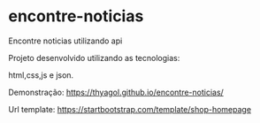 # encontre-noticias
Encontre noticias utilizando api


Projeto desenvolvido utilizando as tecnologias:

html,css,js e json.

Demonstração: https://thyagol.github.io/encontre-noticias/



Url template: https://startbootstrap.com/template/shop-homepage
